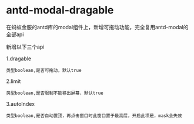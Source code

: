 # antd-modal-dragable
在蚂蚁金服的antd库的modal组件上，新增可拖动功能，完全复用antd-modal的全部api

  新增以下三个api

  1.dragable

    类型boolean,是否可拖动，默认true

  2.limit

    类型boolean,是否限制不能移出屏幕，默认true

  3.autoIndex

    类型boolean,是否自动置顶，再点击窗口时此窗口置于最高层，开启此项是，mask会失效
